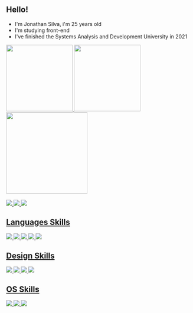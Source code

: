 ## Hello!
- I'm Jonathan Silva, i'm 25 years old
- I'm studying front-end 
- I've finished the Systems Analysis and Development University in 2021




<div>
  <!--git status-->
<a href="https://github.com/JohnSilva98">
<img height="180cm" src="https://github-readme-stats.vercel.app/api?username=JohnSilva98&show_icons=true&theme=dark">    
  <!--most used languages-->
<img height="180cm" src="https://github-readme-stats.vercel.app/api/top-langs/?username=JohnSilva98&hide=TeX&layout=donut">
</a>
  <a href="https://wakatime.com/@SilvaJohn" target="_blank">
    <!--wakatime-->
<img height="220cm" src="https://github-readme-stats.vercel.app/api/wakatime?username=SilvaJohn&v=2">
  </a>
</div>
<br>



<div>
<a  href="mailto:jonathan.design16@outlook.com> target="_blank">
<img src="https://img.shields.io/badge/Microsoft_Outlook-0078D4?style=for-the-badge&logo=microsoft-outlook&logoColor=white">
<a href = "https://br.linkedin.com/in/jonathansilva98" target="_blank">
<img src = "https://img.shields.io/badge/LinkedIn-0077B5?style=for-the-badge&logo=linkedin&logoColor=white">
<a href = "https://www.facebook.com/johnjohnsons2" target="_blank">
<img src = "https://img.shields.io/badge/Facebook-1877F2?style=for-the-badge&logo=facebook&logoColor=white">

</div>


<div style="display: inline_block">

  ## Languages Skills
<!-- img C# -->
<img src="https://img.shields.io/badge/C%23-239120?style=for-the-badge&logo=c-sharp&logoColor=white">
<!-- img html5 -->
<img src = "https://img.shields.io/badge/HTML5-E34F26?style=for-the-badge&logo=html5&logoColor=white">
<!-- img css3 -->
<img src = "https://img.shields.io/badge/CSS3-1572B6?style=for-the-badge&logo=css3&logoColor=white" >
<!-- img python -->
<img src = "https://img.shields.io/badge/Python-14354C?style=for-the-badge&logo=python&logoColor=white">
<!-- img js -->
<img src ="https://img.shields.io/badge/JavaScript-323330?style=for-the-badge&logo=javascript&logoColor=F7DF1E">

</div>


<div>
  
## Design Skills
<img src = "https://img.shields.io/badge/Adobe%20Lightroom-31A8FF?style=for-the-badge&logo=Adobe%20Lightroom&logoColor=white">

<img src = "https://img.shields.io/badge/Adobe%20Photoshop-31A8FF?style=for-the-badge&logo=Adobe%20Photoshop&logoColor=white">

<img src = "https://img.shields.io/badge/Adobe%20Premiere%20Pro-9999FF?style=for-the-badge&logo=Adobe%20Premiere%20Pro&logoColor=white">

<img src = "https://img.shields.io/badge/Adobe%20Illustrator-FF9A00?style=for-the-badge&logo=adobe%20illustrator&logoColor=white">
</div>

<div>

## OS Skills
<!-- macOS-->
<img src = "https://img.shields.io/badge/mac%20os-000000?style=for-the-badge&logo=apple&logoColor=white">
<!--ubuntu-->
<img src = "https://img.shields.io/badge/Ubuntu-E95420?style=for-the-badge&logo=ubuntu&logoColor=white">
<!--windows-->
<img src = "https://img.shields.io/badge/Windows-0078D6?style=for-the-badge&logo=windows&logoColor=white">


  
</div>
